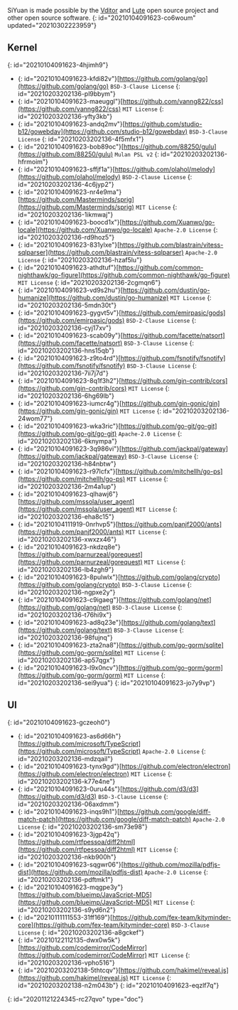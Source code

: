 SiYuan is made possible by the [Vditor](https://github.com/Vanessa219/vditor) and [Lute](https://github.com/88250/lute) open source project and other open source software.
{: id="20210104091623-co6woum" updated="20210302223959"}

## Kernel
{: id="20210104091623-4hjimh9"}

* {: id="20210104091623-kfdi82v"}[https://github.com/golang/go](https://github.com/golang/go) `BSD-3-Clause License`
  {: id="20210203202136-pl9bbym"}
* {: id="20210104091623-maeuggl"}[https://github.com/vanng822/css](https://github.com/vanng822/css) `MIT License`
  {: id="20210203202136-yfty3kb"}
* {: id="20210104091623-andq2mv"}[https://github.com/studio-b12/gowebdav](https://github.com/studio-b12/gowebdav) `BSD-3-Clause License`
  {: id="20210203202136-4f5mfx1"}
* {: id="20210104091623-bob89oc"}[https://github.com/88250/gulu](https://github.com/88250/gulu) `Mulan PSL v2`
  {: id="20210203202136-hfrmoim"}
* {: id="20210104091623-sffjf1a"}[https://github.com/olahol/melody](https://github.com/olahol/melody) `BSD-2-Clause License`
  {: id="20210203202136-4c6jyp2"}
* {: id="20210104091623-nr4e9ma"}[https://github.com/Masterminds/sprig](https://github.com/Masterminds/sprig) `MIT License`
  {: id="20210203202136-1ikmwaj"}
* {: id="20210104091623-boocd1x"}[https://github.com/Xuanwo/go-locale](https://github.com/Xuanwo/go-locale) `Apache-2.0 License`
  {: id="20210203202136-rd9hoz5"}
* {: id="20210104091623-831ylxe"}[https://github.com/blastrain/vitess-sqlparser](https://github.com/blastrain/vitess-sqlparser) `Apache-2.0 License`
  {: id="20210203202136-hzaf5lu"}
* {: id="20210104091623-athdtuf"}[https://github.com/common-nighthawk/go-figure](https://github.com/common-nighthawk/go-figure) `MIT License`
  {: id="20210203202136-2cgmqn6"}
* {: id="20210104091623-vd9s2hu"}[https://github.com/dustin/go-humanize](https://github.com/dustin/go-humanize) `MIT License`
  {: id="20210203202136-5mdn30t"}
* {: id="20210104091623-gygvt5v"}[https://github.com/emirpasic/gods](https://github.com/emirpasic/gods) `BSD-2-Clause License`
  {: id="20210203202136-cyj17xv"}
* {: id="20210104091623-scab09y"}[https://github.com/facette/natsort](https://github.com/facette/natsort) `BSD-3-Clause License`
  {: id="20210203202136-hns15qb"}
* {: id="20210104091623-z9to4rd"}[https://github.com/fsnotify/fsnotify](https://github.com/fsnotify/fsnotify) `BSD-3-Clause License`
  {: id="20210203202136-7ii7j7d"}
* {: id="20210104091623-8q1f3h2"}[https://github.com/gin-contrib/cors](https://github.com/gin-contrib/cors) `MIT License`
  {: id="20210203202136-6hg69lb"}
* {: id="20210104091623-iumcr4g"}[https://github.com/gin-gonic/gin](https://github.com/gin-gonic/gin) `MIT License`
  {: id="20210203202136-24wom77"}
* {: id="20210104091623-wka3ric"}[https://github.com/go-git/go-git](https://github.com/go-git/go-git) `Apache-2.0 License`
  {: id="20210203202136-6knympa"}
* {: id="20210104091623-3q986vi"}[https://github.com/jackpal/gateway](https://github.com/jackpal/gateway) `BSD-3-Clause License`
  {: id="20210203202136-h84nbtw"}
* {: id="20210104091623-r97lcfx"}[https://github.com/mitchellh/go-ps](https://github.com/mitchellh/go-ps) `MIT License`
  {: id="20210203202136-2m4a1up"}
* {: id="20210104091623-qlhawj6"}[https://github.com/mssola/user_agent](https://github.com/mssola/user_agent) `MIT License`
  {: id="20210203202136-eha8c15"}
* {: id="20210104111919-0nrhvp5"}[https://github.com/panjf2000/ants](https://github.com/panjf2000/ants) `MIT License`
  {: id="20210203202136-xwxzx46"}
* {: id="20210104091623-nkdzq8e"}[https://github.com/parnurzeal/gorequest](https://github.com/parnurzeal/gorequest) `MIT License`
  {: id="20210203202136-lb4zgh9"}
* {: id="20210104091623-8pulwlx"}[https://github.com/golang/crypto](https://github.com/golang/crypto) `BSD-3-Clause License`
  {: id="20210203202136-ngpxe2y"}
* {: id="20210104091623-c9igaeg"}[https://github.com/golang/net](https://github.com/golang/net) `BSD-3-Clause License`
  {: id="20210203202136-t76hi9x"}
* {: id="20210104091623-ad8q23e"}[https://github.com/golang/text](https://github.com/golang/text) `BSD-3-Clause License`
  {: id="20210203202136-98fujnq"}
* {: id="20210104091623-zta2na8"}[https://github.com/go-gorm/sqlite](https://github.com/go-gorm/sqlite) `MIT License`
  {: id="20210203202136-ap57qgx"}
* {: id="20210104091623-l9x0ncv"}[https://github.com/go-gorm/gorm](https://github.com/go-gorm/gorm) `MIT License`
  {: id="20210203202136-sei9yua"}
{: id="20210104091623-jo7y9vp"}

## UI
{: id="20210104091623-gczeoh0"}

* {: id="20210104091623-as6d66h"}[https://github.com/microsoft/TypeScript](https://github.com/microsoft/TypeScript) `Apache-2.0 License`
  {: id="20210203202136-mdzqail"}
* {: id="20210104091623-tynx9gd"}[https://github.com/electron/electron](https://github.com/electron/electron) `MIT License`
  {: id="20210203202136-k77e4ne"}
* {: id="20210104091623-0uru44s"}[https://github.com/d3/d3](https://github.com/d3/d3) `BSD-3-Clause License`
  {: id="20210203202136-06axdmm"}
* {: id="20210104091623-inqs9h1"}[https://github.com/google/diff-match-patch](https://github.com/google/diff-match-patch) `Apache-2.0 License`
  {: id="20210203202136-sm73e98"}
* {: id="20210104091623-3jgp42q"}[https://github.com/rtfpessoa/diff2html](https://github.com/rtfpessoa/diff2html) `MIT License`
  {: id="20210203202136-nkb900h"}
* {: id="20210104091623-sqgwr06"}[https://github.com/mozilla/pdfjs-dist](https://github.com/mozilla/pdfjs-dist) `Apache-2.0 License`
  {: id="20210203202136-pdftmk1"}
* {: id="20210104091623-mqgpe3y"}[https://github.com/blueimp/JavaScript-MD5](https://github.com/blueimp/JavaScript-MD5) `MIT License`
  {: id="20210203202136-s9yd6n2"}
* {: id="20210111111553-31ff169"}[https://github.com/fex-team/kityminder-core](https://github.com/fex-team/kityminder-core) `BSD-3-Clause License`
  {: id="20210203202136-a8gckef"}
* {: id="20210122112135-dwx0w5k"}[https://github.com/codemirror/CodeMirror](https://github.com/codemirror/CodeMirror) `MIT License`
  {: id="20210203202136-vpho516"}
* {: id="20210203202138-5thtcqv"}[https://github.com/hakimel/reveal.js](https://github.com/hakimel/reveal.js) `MIT License`
  {: id="20210203202138-n2m043b"}
{: id="20210104091623-eqzlf7q"}


{: id="20201121224345-rc27qvo" type="doc"}
